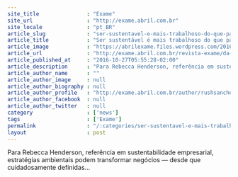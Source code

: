 ```yaml
---
site_title               : "Exame"
site_url                 : "http://exame.abril.com.br"
site_locale              : "pt_BR"
article_slug             : "ser-sustentavel-e-mais-trabalhoso-do-que-parece"
article_title            : "Ser sustentável é mais trabalhoso do que parece"
article_image            : "https://abrilexame.files.wordpress.com/2016/10/rebecca-henderson.jpg?quality=70&strip=all&w=680"
article_url              : "http://exame.abril.com.br/revista-exame/da-mais-trabalho-do-que-parece/"
article_published_at     : "2016-10-27T05:55:28-02:00"
article_description      : "Para Rebecca Henderson, referência em sustentabilidade empresarial, estratégias ambientais podem transformar negócios — desde que cuidadosamente definidas..."
article_author_name      : ""
article_author_image     : null
article_author_biography : null
article_author_profile   : "http://exame.abril.com.br/author/rushsanches/"
article_author_facebook  : null
article_author_twitter   : null
category                 : ['news']
tags                     : ['Exame']
permalink                : "/:categories/ser-sustentavel-e-mais-trabalhoso-do-que-parece/"
layout                   : post
---
```


Para Rebecca Henderson, referência em sustentabilidade empresarial, estratégias ambientais podem transformar negócios — desde que cuidadosamente definidas...
